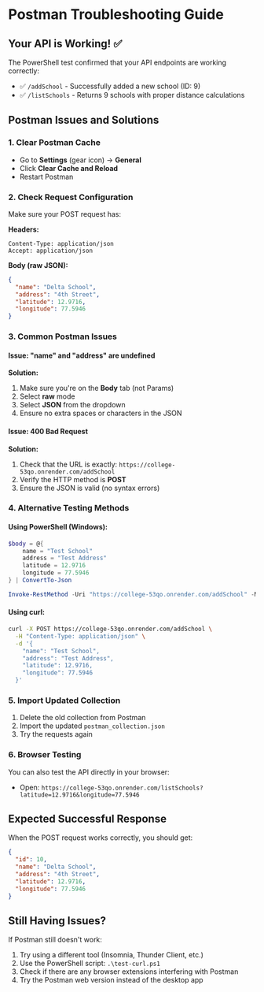 # Postman Troubleshooting Guide

## Your API is Working! ✅

The PowerShell test confirmed that your API endpoints are working correctly:
- ✅ `/addSchool` - Successfully added a new school (ID: 9)
- ✅ `/listSchools` - Returns 9 schools with proper distance calculations

## Postman Issues and Solutions

### 1. Clear Postman Cache
- Go to **Settings** (gear icon) → **General**
- Click **Clear Cache and Reload**
- Restart Postman

### 2. Check Request Configuration
Make sure your POST request has:

**Headers:**
```
Content-Type: application/json
Accept: application/json
```

**Body (raw JSON):**
```json
{
  "name": "Delta School",
  "address": "4th Street",
  "latitude": 12.9716,
  "longitude": 77.5946
}
```

### 3. Common Postman Issues

#### Issue: "name" and "address" are undefined
**Solution:**
1. Make sure you're on the **Body** tab (not Params)
2. Select **raw** mode
3. Select **JSON** from the dropdown
4. Ensure no extra spaces or characters in the JSON

#### Issue: 400 Bad Request
**Solution:**
1. Check that the URL is exactly: `https://college-53qo.onrender.com/addSchool`
2. Verify the HTTP method is **POST**
3. Ensure the JSON is valid (no syntax errors)

### 4. Alternative Testing Methods

#### Using PowerShell (Windows):
```powershell
$body = @{
    name = "Test School"
    address = "Test Address"
    latitude = 12.9716
    longitude = 77.5946
} | ConvertTo-Json

Invoke-RestMethod -Uri "https://college-53qo.onrender.com/addSchool" -Method POST -Body $body -ContentType "application/json"
```

#### Using curl:
```bash
curl -X POST https://college-53qo.onrender.com/addSchool \
  -H "Content-Type: application/json" \
  -d '{
    "name": "Test School",
    "address": "Test Address",
    "latitude": 12.9716,
    "longitude": 77.5946
  }'
```

### 5. Import Updated Collection
1. Delete the old collection from Postman
2. Import the updated `postman_collection.json`
3. Try the requests again

### 6. Browser Testing
You can also test the API directly in your browser:
- Open: `https://college-53qo.onrender.com/listSchools?latitude=12.9716&longitude=77.5946`

## Expected Successful Response

When the POST request works correctly, you should get:
```json
{
  "id": 10,
  "name": "Delta School",
  "address": "4th Street",
  "latitude": 12.9716,
  "longitude": 77.5946
}
```

## Still Having Issues?

If Postman still doesn't work:
1. Try using a different tool (Insomnia, Thunder Client, etc.)
2. Use the PowerShell script: `.\test-curl.ps1`
3. Check if there are any browser extensions interfering with Postman
4. Try the Postman web version instead of the desktop app
